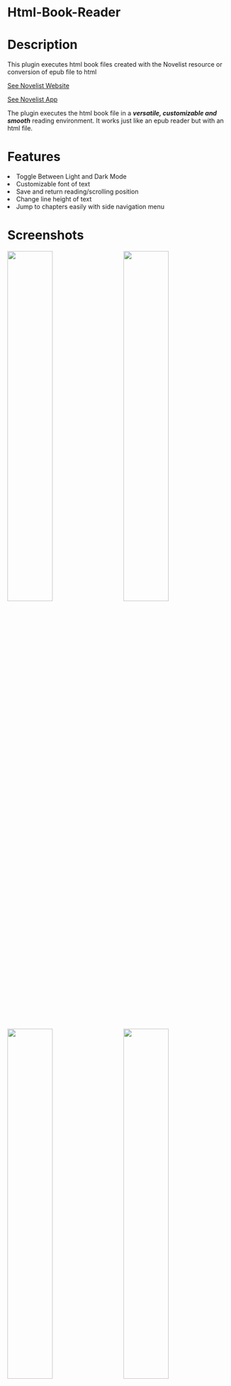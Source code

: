 # Html-Book-Reader
<h1>Description</h1>
This plugin executes html book files created with the Novelist resource or conversion of epub file to html
<p><a target="_blank" href="https://beta.novelist.app">See Novelist Website</a>
<p><a target="_blank" href="https://play.google.com/store/apps/details?id=it.returntrue.novelist">See Novelist App</a>
<p>The plugin executes the html book file in a <b><i>versatile, customizable and smooth</b></i> reading environment. It works just like an epub reader but with an html file.

<h1>Features</h1>
<li> Toggle Between Light and Dark Mode
<li> Customizable font of text
<li> Save and return reading/scrolling position
<li> Change line height of text
<li> Jump to chapters easily with side navigation menu
</li>

<h1>Screenshots</h2>
<p><img src="https://mlmbzuppijfa.i.optimole.com/w:auto/h:auto/q:mauto/process:11311/id:fe9f4702a251a354f528255fb267e6f3/https://novelsplash.com/Screenshot_20221008-021543.jpg" style="float: left; width: 45%; margin-right: 2%;">
<img src="https://mlmbzuppijfa.i.optimole.com/w:auto/h:auto/q:mauto/process:11312/id:67e1b2ddf2b0e8e446f6cb9c9c15bf5a/https://novelsplash.com/Screenshot_20221008-021537.jpg" style="float: left; width: 45%; margin-right: 2%; margin-left: 5%;">
<p style="clear: both;">


<p><img src="https://mlmbzuppijfa.i.optimole.com/w:auto/h:auto/q:mauto/process:11313/id:7adb7659d1fcf22b7b46038dcdba974b/https://novelsplash.com/Screenshot_20221008-021553.jpg" style="float: left; width: 45%; margin-right: 2%;">
<img src="https://mlmbzuppijfa.i.optimole.com/w:auto/h:auto/q:mauto/process:11314/id:5cdd29963a0b14457a6f717498b15681/https://novelsplash.com/Screenshot_20221008-021600.jpg" style="float: left; width: 45%; margin-right: 2%; margin-left: 5%;">
<p style="clear: both;">

<p style="text-align: center;"><img src="https://mlmbzuppijfa.i.optimole.com/w:auto/h:auto/q:mauto/process:11315/id:ad826cf10690d4da2dd9d75618515736/https://novelsplash.com/Screenshot_20221008-180610.jpg" style="float: left; width: 45%; margin-right: 2%;">

<h1>Installation</h2>
<li>In <b>index.html, line 107</b>, enter url of html file in <i>*fetch('')*</i>
<li>In <b>script.js, line 11</b> replace <b>"num"</b> in <b>node[num]</b> with total number of book chapters minus 1</li>
<li> embed code on a page to output the html reader</li>
<li><b style="color: red;">Note: The Javascript in the html file should not be separated for proper functioning</b>

<h3> User Customization</h3>
<p> To allow users enter their own html url for reading, change <b>script.js, line 107</b> to **fetch(prompt('Enter Url', ''))**. You can also allow input of file from device. </p>
<h1>Contributors</h1>
<p><a target="_blank" href="https://etechdeveloper.com">E-Tech Developers</a>
<b>© 2022</b>
